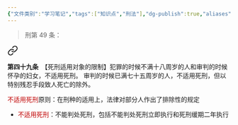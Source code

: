 ```yaml
---
{"文件类别":"学习笔记","tags":["知识点","刑法"],"dg-publish":true,"aliases":["慎用死刑","慎用死刑原则"],"permalink":"/学习笔记studyup/刑总/不适用死刑原则/","dgPassFrontmatter":true,"created":"2024-11-01T20:46:09.501+08:00","updated":"2024-12-03T13:47:27.106+08:00"}
---
```


>刑第 49 条：
<div class="transclusion internal-embed is-loaded"><a class="markdown-embed-link" href="/////#t49" aria-label="Open link"><svg xmlns="http://www.w3.org/2000/svg" width="24" height="24" viewBox="0 0 24 24" fill="none" stroke="currentColor" stroke-width="2" stroke-linecap="round" stroke-linejoin="round" class="svg-icon lucide-link"><path d="M10 13a5 5 0 0 0 7.54.54l3-3a5 5 0 0 0-7.07-7.07l-1.72 1.71"></path><path d="M14 11a5 5 0 0 0-7.54-.54l-3 3a5 5 0 0 0 7.07 7.07l1.71-1.71"></path></svg></a><div class="markdown-embed">



**第四十九条**　【死刑适用对象的限制】犯罪的时候不满十八周岁的人和审判的时候怀孕的妇女，不适用死刑。
审判的时候已满七十五周岁的人，不适用死刑，但以特别残忍手段致人死亡的除外。 

</div></div>


<font color="#c00000">不适用死刑</font>原则：在刑种的适用上，法律对部分人作出了排除性的规定
- <font color="#c00000">不适用死刑</font>：不能判处死刑，包括不能判处死刑立即执行和死刑缓期二年执行